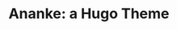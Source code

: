 ---
title: "Ananke: a Hugo Theme"
featured_image: '/images/gohugo-default-sample-hero-image.jpg'
description: "This site was created only for teaching"
---